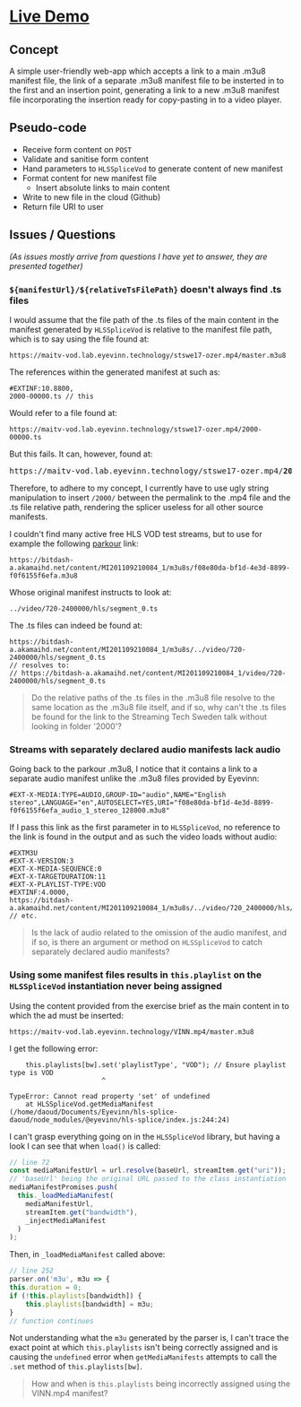 # [Live Demo](https://guarded-eyrie-72660.herokuapp.com/)

## Concept

A simple user-friendly web-app which accepts a link to a main .m3u8 manifest file, the link of a separate .m3u8 manifest file to be insterted in to the first and an insertion point, generating a link to a new .m3u8 manifest file incorporating the insertion ready for copy-pasting in to a video player.

## Pseudo-code

- Receive form content on `POST`
- Validate and sanitise form content
- Hand parameters to `HLSSpliceVod` to generate content of new manifest
- Format content for new manifest file
  - Insert absolute links to main content
- Write to new file in the cloud (Github)
- Return file URI to user

## Issues / Questions

_(As issues mostly arrive from questions I have yet to answer, they are presented together)_

### `${manifestUrl}/${relativeTsFilePath}` doesn't always find .ts files

I would assume that the file path of the .ts files of the main content in the manifest generated by `HLSSpliceVod` is relative to the manifest file path, which is to say using the file found at:

```
https://maitv-vod.lab.eyevinn.technology/stswe17-ozer.mp4/master.m3u8
```

The references within the generated manifest at such as:

```
#EXTINF:10.8800,
2000-00000.ts // this
```

Would refer to a file found at:

```
https://maitv-vod.lab.eyevinn.technology/stswe17-ozer.mp4/2000-00000.ts
```

But this fails. It can, however, found at:

<pre>
https://maitv-vod.lab.eyevinn.technology/stswe17-ozer.mp4/<b>2000</b>/2000-00000.ts
</pre>

Therefore, to adhere to my concept, I currently have to use ugly string manipulation to insert `/2000/` between the permalink to the .mp4 file and the .ts file relative path, rendering the splicer useless for all other source manifests.

I couldn't find many active free HLS VOD test streams, but to use for example the following [parkour](https://bitdash-a.akamaihd.net/content/MI201109210084_1/m3u8s/f08e80da-bf1d-4e3d-8899-f0f6155f6efa.m3u8) link:

```
https://bitdash-a.akamaihd.net/content/MI201109210084_1/m3u8s/f08e80da-bf1d-4e3d-8899-f0f6155f6efa.m3u8
```

Whose original manifest instructs to look at:

```
../video/720-2400000/hls/segment_0.ts
```

The .ts files can indeed be found at:

```
https://bitdash-a.akamaihd.net/content/MI201109210084_1/m3u8s/../video/720-2400000/hls/segment_0.ts
// resolves to:
// https://bitdash-a.akamaihd.net/content/MI201109210084_1/video/720-2400000/hls/segment_0.ts
```

> Do the relative paths of the .ts files in the .m3u8 file resolve to the same location as the .m3u8 file itself, and if so, why can't the .ts files be found for the link to the Streaming Tech Sweden talk without looking in folder '2000'?

### Streams with separately declared audio manifests lack audio

Going back to the parkour .m3u8, I notice that it contains a link to a separate audio manifest unlike the .m3u8 files provided by Eyevinn:

```
#EXT-X-MEDIA:TYPE=AUDIO,GROUP-ID="audio",NAME="English stereo",LANGUAGE="en",AUTOSELECT=YES,URI="f08e80da-bf1d-4e3d-8899-f0f6155f6efa_audio_1_stereo_128000.m3u8"
```

If I pass this link as the first parameter in to `HLSSpliceVod`, no reference to the link is found in the output and as such the video loads without audio:

```
#EXTM3U
#EXT-X-VERSION:3
#EXT-X-MEDIA-SEQUENCE:0
#EXT-X-TARGETDURATION:11
#EXT-X-PLAYLIST-TYPE:VOD
#EXTINF:4.0000,
https://bitdash-a.akamaihd.net/content/MI201109210084_1/m3u8s/../video/720_2400000/hls/segment_0.ts
// etc.
```

> Is the lack of audio related to the omission of the audio manifest, and if so, is there an argument or method on `HLSSpliceVod` to catch separately declared audio manifests?

### Using some manifest files results in `this.playlist` on the `HLSSpliceVod` instantiation never being assigned

Using the content provided from the exercise brief as the main content in to which the ad must be inserted:

```
https://maitv-vod.lab.eyevinn.technology/VINN.mp4/master.m3u8
```

I get the following error:

```
    this.playlists[bw].set('playlistType', "VOD"); // Ensure playlist type is VOD
                       ^

TypeError: Cannot read property 'set' of undefined
    at HLSSpliceVod.getMediaManifest (/home/daoud/Documents/Eyevinn/hls-splice-daoud/node_modules/@eyevinn/hls-splice/index.js:244:24)
```

I can't grasp everything going on in the `HLSSpliceVod` library, but having a look I can see that when `load()` is called:

```js
// line 72
const mediaManifestUrl = url.resolve(baseUrl, streamItem.get("uri"));
// 'baseUrl' being the original URL passed to the class instantiation
mediaManifestPromises.push(
  this._loadMediaManifest(
    mediaManifestUrl,
    streamItem.get("bandwidth"),
    _injectMediaManifest
  )
);
```

Then, in `_loadMediaManifest` called above:

```js
// line 252
parser.on('m3u', m3u => {
this.duration = 0;
if (!this.playlists[bandwidth]) {
    this.playlists[bandwidth] = m3u;
}
// function continues
```

Not understanding what the `m3u` generated by the parser is, I can't trace the exact point at which `this.playlists` isn't being correctly assigned and is causing the `undefined` error when `getMediaManifests` attempts to call the `.set` method of `this.playlists[bw]`.

> How and when is `this.playlists` being incorrectly assigned using the VINN.mp4 manifest?
